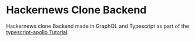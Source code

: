 # Hackernews Clone Backend

Hackernews clone Backend made in GraphQL and Typescript as part of the [typescript-apollo Tutorial](https://www.howtographql.com/typescript-apollo/0-introduction/).

